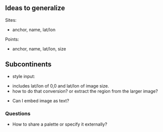## Ideas to generalize


Sites:

* anchor, name, lat/lon

Points:

* anchor, name, lat/lon, size


## Subcontinents

* style input:

 - includes lat/lon of 0,0 and lat/lon of image size.
 - how to do that conversion? or extract the region from the larger image?

* Can I embed image as text?

### Questions

* How to share a palette or specify it externally?
